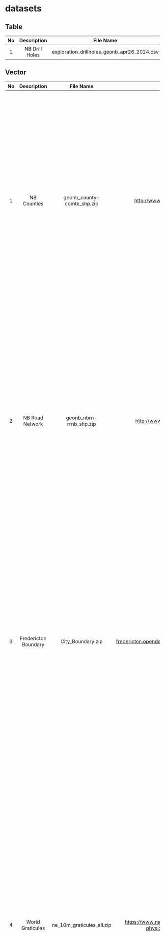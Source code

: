 # datasets

## Table

| No     | Description               | File Name                                        | Source                                                                                     |
| :----: | :-----------------------: | :----------------------------------------------: | :----------------------------------------------------------------------------------------: |
|  1     |  NB Drill Holes           |  exploration_drillholes_geonb_apr26_2024.csv     |  https://www2.gnb.ca/content/gnb/en/departments/erd/open-data/metallic-minerals.html#3     |


## Vector

| No     | Description               | File Name                            | Source                                                                                     |  Preview                                                                                                                               |
| :----: | :-----------------------: | :----------------------------------: | :----------------------------------------------------------------------------------------: | :------------------------------------------------------------------------------------------------------------------------------------: | 
|  1     |  NB Counties              |  geonb_county-comte_shp.zip          |  http://www.snb.ca/geonb1/e/DC/county.asp                                                  |  <img width="711" alt="image" src="https://github.com/StratagemGIS/datasets/assets/24793046/15eb562e-747f-44d1-99b1-ead6161f793f">     |
|  2     |  NB Road Network          |  geonb_nbrn-rrnb_shp.zip             |  http://www.snb.ca/geonb1/e/DC/NBRN.asp                                                    |  <img width="711" alt="image" src="https://github.com/StratagemGIS/datasets/assets/24793046/27b5c1a8-192e-461c-ac38-06dfc671ca90">     |
|  3     |  Fredericton Boundary     |  City_Boundary.zip                   |  https://data-fredericton.opendata.arcgis.com/datasets/Fredericton::city-boundary/about    |  <img width="713" alt="image" src="https://github.com/StratagemGIS/datasets/assets/24793046/5b4d6be7-aa1b-4993-bf8e-bad982cda2e7">     |
|  4     |  World Graticules         |  ne_10m_graticules_all.zip           |  https://www.naturalearthdata.com/downloads/10m-physical-vectors/10m-graticules/           |  <img width="1121" alt="image" src="https://github.com/StratagemGIS/datasets/assets/24793046/072ed05a-b605-478f-a4de-3d7b217a8b26">    |
|  5     |  World Boundaries         |  world_map.gpkg                      |  QGIS                                                                                      |  <img width="1121" alt="image" src="https://github.com/StratagemGIS/datasets/assets/24793046/ee202f4c-fda0-40ff-8826-7b894662fc45">    |
|  6     |  NB Addresses             |  geonb_anb_shp.zip                   |  http://www.snb.ca/geonb1/e/DC/ANB.asp                                                     |  <img width="695" alt="image" src="https://github.com/StratagemGIS/datasets/assets/24793046/1008421d-087c-4c59-8ba9-9bcaccadd9ab">     |


## Raster

| No     | Description                     | File Name                            | Source                                                                                                                   |  Preview                                                                                                                               |
| :----: | :-----------------------------: | :----------------------------------: | :----------------------------------------------------------------------------------------------------------------------: | :------------------------------------------------------------------------------------------------------------------------------------: |
|  1     |  Sentinel-2 L2A (10 bands)      |  oromocto_jun2021_composite.tif      |  [Google Earth Engine L2A](https://developers.google.com/earth-engine/datasets/catalog/COPERNICUS_S2_SR_HARMONIZED)      |  <img width="300" alt="image" src="https://github.com/StratagemGIS/datasets/assets/24793046/1632c299-95fb-4844-b472-64efdbeef457">     |

